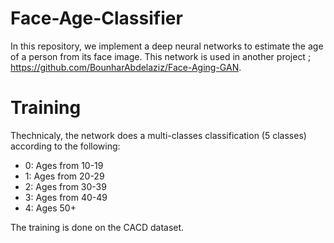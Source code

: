 # Face-Age-Classifier

In this repository, we implement a deep neural networks to estimate the age of a person from its face image.
This network is used in another project ; https://github.com/BounharAbdelaziz/Face-Aging-GAN.

# Training 

Thechnicaly, the network does a multi-classes classification (5 classes) according to the following:

* 0: Ages from 10-19
* 1: Ages from 20-29
* 2: Ages from 30-39
* 3: Ages from 40-49
* 4: Ages 50+

The training is done on the CACD dataset.
